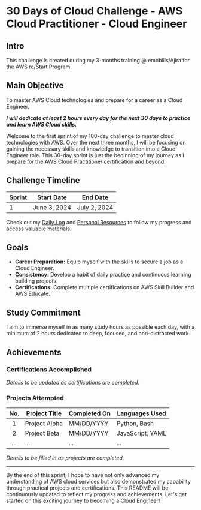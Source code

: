# 30 Days of Cloud Challenge - AWS Cloud Practitioner - Cloud Engineer

## Intro

This challenge is created during my 3-months training @ emobilis/Ajira for the AWS re/Start Program.

## Main Objective

To master AWS Cloud technologies and prepare for a career as a Cloud Engineer.

***I will dedicate at least 2 hours every day for the next 30 days to practice and learn AWS Cloud skills.***

Welcome to the first sprint of my 100-day challenge to master cloud technologies with AWS. Over the next three months, I will be focusing on gaining the necessary skills and knowledge to transition into a Cloud Engineer role. This 30-day sprint is just the beginning of my journey as I prepare for the AWS Cloud Practitioner certification and beyond.

## Challenge Timeline

| Sprint | Start Date | End Date |
| ------ | ---------- | -------- |
| 1      | June 3, 2024 | July 2, 2024 |

Check out my [Daily Log](https://github.com/0tieno/30DaysOfCloud/blob/main/DailyLog.md) and [Personal Resources](https://github.com/0tieno/30DaysOfCloud/blob/main/Resources.md) to follow my progress and access valuable materials.

## Goals

- **Career Preparation:** Equip myself with the skills to secure a job as a Cloud Engineer.
- **Consistency:** Develop a habit of daily practice and continuous learning building projects.
- **Certifications:** Complete multiple certifications on AWS Skill Builder and AWS Educate.

## Study Commitment

I aim to immerse myself in as many study hours as possible each day, with a minimum of 2 hours dedicated to deep, focused, and non-distracted work.

## Achievements

### Certifications Accomplished

*Details to be updated as certifications are completed.*

### Projects Attempted

| No. | Project Title | Completed On | Languages Used |
| :-: | ------------- | ------------ | -------------- |
| 1   | Project Alpha | MM/DD/YYYY   | Python, Bash   |
| 2   | Project Beta  | MM/DD/YYYY   | JavaScript, YAML|
| ... | ...           | ...          | ...            |

*Details to be filled in as projects are completed.*

---

By the end of this sprint, I hope to have not only advanced my understanding of AWS cloud services but also demonstrated my capability through practical projects and certifications. This README will be continuously updated to reflect my progress and achievements. Let's get started on this exciting journey to becoming a Cloud Engineer!
